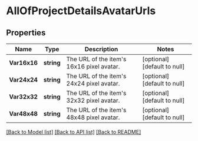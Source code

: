 # AllOfProjectDetailsAvatarUrls

## Properties
Name | Type | Description | Notes
------------ | ------------- | ------------- | -------------
**Var16x16** | **string** | The URL of the item&#x27;s 16x16 pixel avatar. | [optional] [default to null]
**Var24x24** | **string** | The URL of the item&#x27;s 24x24 pixel avatar. | [optional] [default to null]
**Var32x32** | **string** | The URL of the item&#x27;s 32x32 pixel avatar. | [optional] [default to null]
**Var48x48** | **string** | The URL of the item&#x27;s 48x48 pixel avatar. | [optional] [default to null]

[[Back to Model list]](../README.md#documentation-for-models) [[Back to API list]](../README.md#documentation-for-api-endpoints) [[Back to README]](../README.md)

